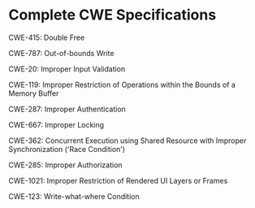 

# Complete CWE Specifications

CWE-415: Double Free

CWE-787: Out-of-bounds Write

CWE-20: Improper Input Validation

CWE-119: Improper Restriction of Operations within the Bounds of a Memory Buffer

CWE-287: Improper Authentication

CWE-667: Improper Locking

CWE-362: Concurrent Execution using Shared Resource with Improper Synchronization ('Race Condition')

CWE-285: Improper Authorization

CWE-1021: Improper Restriction of Rendered UI Layers or Frames

CWE-123: Write-what-where Condition